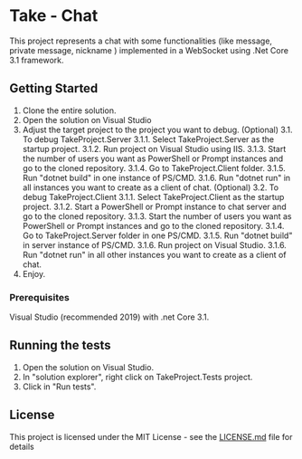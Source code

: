 # Take - Chat

This project represents a chat with some functionalities (like message, private message, nickname ) implemented in a WebSocket using .Net Core 3.1 framework.

## Getting Started

1. Clone the entire solution.
2. Open the solution on Visual Studio
3. Adjust the target project to the project you want to debug.
(Optional)
3.1. To debug TakeProject.Server
3.1.1. Select TakeProject.Server as the startup project. 
3.1.2. Run project on Visual Studio using IIS.
3.1.3. Start the number of users you want as PowerShell or Prompt instances and go to the cloned repository.
3.1.4. Go to TakeProject.Client folder. 
3.1.5. Run "dotnet build" in one instance of PS/CMD.
3.1.6. Run "dotnet run" in all instances you want to create as a client of chat.
(Optional)
3.2. To debug TakeProject.Client
3.1.1. Select TakeProject.Client as the startup project. 
3.1.2. Start a PowerShell or Prompt instance to chat server and go to the cloned repository.
3.1.3. Start the number of users you want as PowerShell or Prompt instances and go to the cloned repository.
3.1.4. Go to TakeProject.Server folder in one PS/CMD. 
3.1.5. Run "dotnet build" in server instance of PS/CMD.
3.1.6. Run project on Visual Studio.
3.1.6. Run "dotnet run" in all other instances you want to create as a client of chat.
4. Enjoy.


### Prerequisites

Visual Studio (recommended 2019) with .net Core 3.1.

## Running the tests

1. Open the solution on Visual Studio.
2. In "solution explorer", right click on TakeProject.Tests project.
3. Click in "Run tests".

## License

This project is licensed under the MIT License - see the [LICENSE.md](LICENSE.md) file for details
